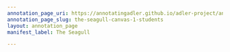```yaml
---
annotation_page_uri: https://annotatingadler.github.io/adler-project/annotations/the-seagull-canvas-1-students.json
annotation_page_slug: the-seagull-canvas-1-students
layout: annotation_page
manifest_label: The Seagull

---
```

